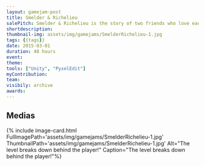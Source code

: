 ```yaml
---
layout: gamejam-post
title: Smelder & Richelieu
salePitch: Smelder & Richelieu is the story of two friends who love each other very much. So much so, in fact, that they were magically transported out of their native habitat and into a strange world inside your computer…
shortdescription: 
thumbnail-img: assets/img/gamejams/SmelderRichelieu-1.jpg
tags: {{tags}}
date: 2015-03-01
duration: 48 hours
event: 
theme: 
tools: ["Unity", "PyxelEdit"]
myContribution: 
team: 
visibily: archive
awards: 
---
```





## Medias
<div class="row">
{% include image-card.html FullImagePath='assets/img/gamejams/SmelderRichelieu-1.jpg' ThumbnailPath='assets/img/gamejams/SmelderRichelieu-1.jpg' Alt="The level breaks down behind the player!" Caption="The level breaks down behind the player!"%}
</div>